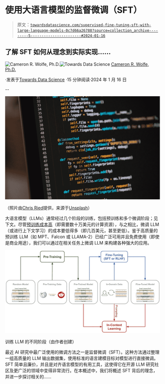 # 使用大语言模型的监督微调（SFT）

> 原文：[`towardsdatascience.com/supervised-fine-tuning-sft-with-large-language-models-0c7d66a26788?source=collection_archive---------5-----------------------#2024-01-16`](https://towardsdatascience.com/supervised-fine-tuning-sft-with-large-language-models-0c7d66a26788?source=collection_archive---------5-----------------------#2024-01-16)

## 了解 SFT 如何从理念到实际实现……

[](https://wolfecameron.medium.com/?source=post_page---byline--0c7d66a26788--------------------------------)![Cameron R. Wolfe, Ph.D.](https://wolfecameron.medium.com/?source=post_page---byline--0c7d66a26788--------------------------------)[](https://towardsdatascience.com/?source=post_page---byline--0c7d66a26788--------------------------------)![Towards Data Science](https://towardsdatascience.com/?source=post_page---byline--0c7d66a26788--------------------------------) [Cameron R. Wolfe, Ph.D.](https://wolfecameron.medium.com/?source=post_page---byline--0c7d66a26788--------------------------------)

·发表于[Towards Data Science](https://towardsdatascience.com/?source=post_page---byline--0c7d66a26788--------------------------------) ·15 分钟阅读·2024 年 1 月 16 日

--

![](img/a8b71e93af85d8dfd9d788819ccea379.png)

（照片由[Chris Ried](https://unsplash.com/@cdr6934?utm_content=creditCopyText&utm_medium=referral&utm_source=unsplash)提供，来源于[Unsplash](https://unsplash.com/photos/a-computer-screen-with-a-bunch-of-code-on-it-ieic5Tq8YMk?utm_content=creditCopyText&utm_medium=referral&utm_source=unsplash)）

大语言模型（LLMs）通常经过几个阶段的训练，包括预训练和多个微调阶段；见下文。尽管[预训练成本高](https://www.mosaicml.com/blog/gpt-3-quality-for-500k)（即需要数十万美元的计算资源），与之相比，微调 LLM（或进行上下文学习）的成本要低得多（即几百美元，甚至更低）。鉴于高质量的预训练 LLM（如 MPT、Falcon 或 LLAMA-2）已经广泛可用并且免费使用（即使是商业用途），我们可以通过在相关任务上微调 LLM 来构建各种强大的应用。

![](img/664dbe43ffcc4d04191d6328b399634c.png)

训练 LLM 的不同阶段（由作者创建）

最近 AI 研究中最广泛使用的微调方法之一是监督微调（SFT）。这种方法通过整理一组高质量的 LLM 输出数据集，使用标准的语言建模目标对模型进行直接微调。SFT 简单且廉价，并且是对齐语言模型的有用工具，这使得它在开源 LLM 研究社区及更广泛的领域中变得非常流行。在本概述中，我们将概述 SFT 背后的理念，并进一步探讨相关的……
